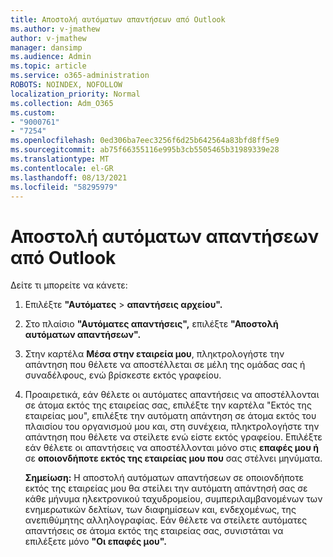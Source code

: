 ```yaml
---
title: Αποστολή αυτόματων απαντήσεων από Outlook
ms.author: v-jmathew
author: v-jmathew
manager: dansimp
ms.audience: Admin
ms.topic: article
ms.service: o365-administration
ROBOTS: NOINDEX, NOFOLLOW
localization_priority: Normal
ms.collection: Adm_O365
ms.custom:
- "9000761"
- "7254"
ms.openlocfilehash: 0ed306ba7eec3256f6d25b642564a83bfd8ff5e9
ms.sourcegitcommit: ab75f66355116e995b3cb5505465b31989339e28
ms.translationtype: MT
ms.contentlocale: el-GR
ms.lasthandoff: 08/13/2021
ms.locfileid: "58295979"
---
```

# <a name="send-automatic-replies-from-outlook"></a>Αποστολή αυτόματων απαντήσεων από Outlook

Δείτε τι μπορείτε να κάνετε:

1. Επιλέξτε **"Αυτόματες**  >  **απαντήσεις αρχείου".**
2. Στο πλαίσιο **"Αυτόματες απαντήσεις",** επιλέξτε **"Αποστολή αυτόματων απαντήσεων".**
3. Στην καρτέλα **Μέσα στην εταιρεία μου**, πληκτρολογήστε την απάντηση που θέλετε να αποστέλλεται σε μέλη της ομάδας σας ή συναδέλφους, ενώ βρίσκεστε εκτός γραφείου.
4. Προαιρετικά, εάν θέλετε οι αυτόματες απαντήσεις να αποστέλλονται σε άτομα  εκτός της εταιρείας  σας, επιλέξτε την καρτέλα "Εκτός της εταιρείας μου", επιλέξτε την αυτόματη απάντηση σε άτομα εκτός του πλαισίου του οργανισμού μου και, στη συνέχεια, πληκτρολογήστε την απάντηση που θέλετε να στείλετε ενώ είστε εκτός γραφείου. Επιλέξτε εάν θέλετε οι απαντήσεις να αποστέλλονται μόνο στις **επαφές μου ή** σε **οποιονδήποτε εκτός της εταιρείας μου που** σας στέλνει μηνύματα.

    **Σημείωση:** Η αποστολή  αυτόματων απαντήσεων σε οποιονδήποτε εκτός της εταιρείας μου θα στείλει την αυτόματη απάντησή σας σε κάθε μήνυμα ηλεκτρονικού ταχυδρομείου, συμπεριλαμβανομένων των ενημερωτικών δελτίων, των διαφημίσεων και, ενδεχομένως, της ανεπιθύμητης αλληλογραφίας. Εάν θέλετε να στείλετε αυτόματες απαντήσεις σε άτομα εκτός της εταιρείας σας, συνιστάται να επιλέξετε μόνο **"Οι επαφές μου".**
